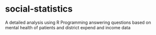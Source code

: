 # social-statistics
A detailed analysis using R Programming answering questions based on mental health of patients and district expend and income data
